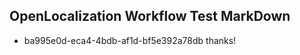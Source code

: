 ## OpenLocalization Workflow Test MarkDown

* ba995e0d-eca4-4bdb-af1d-bf5e392a78db 
thanks!



<!--HONumber=Jan16_HO4-->
